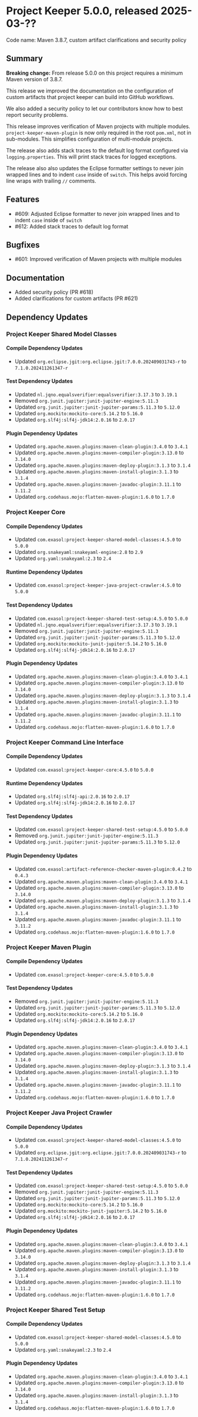 # Project Keeper 5.0.0, released 2025-03-??

Code name: Maven 3.8.7, custom artifact clarifications and security policy

## Summary

**Breaking change:** From release 5.0.0 on this project requires a minimum Maven version of 3.8.7. 

This release we improved the documentation on the configuration of custom artifacts that project keeper can build into GitHub workflows.

We also added a security policy to let our contributors know how to best report security problems.

This release improves verification of Maven projects with multiple modules. `project-keeper-maven-plugin` is now only required in the root `pom.xml`, not in sub-modules. This simplifies configuration of multi-module projects.

The release also adds stack traces to the default log format configured via `logging.properties`. This will print stack traces for logged exceptions.

The release also also updates the Eclipse formatter settings to never join wrapped lines and to indent `case` inside of `switch`. This helps avoid forcing line wraps with trailing `//` comments.

## Features

* #609: Adjusted Eclipse formatter to never join wrapped lines and to indent `case` inside of `switch`
* #612: Added stack traces to default log format

## Bugfixes

* #601: Improved verification of Maven projects with multiple modules

## Documentation

* Added security policy (PR #618)
* Added clarifications for custom artifacts (PR #621)

## Dependency Updates

### Project Keeper Shared Model Classes

#### Compile Dependency Updates

* Updated `org.eclipse.jgit:org.eclipse.jgit:7.0.0.202409031743-r` to `7.1.0.202411261347-r`

#### Test Dependency Updates

* Updated `nl.jqno.equalsverifier:equalsverifier:3.17.3` to `3.19.1`
* Removed `org.junit.jupiter:junit-jupiter-engine:5.11.3`
* Updated `org.junit.jupiter:junit-jupiter-params:5.11.3` to `5.12.0`
* Updated `org.mockito:mockito-core:5.14.2` to `5.16.0`
* Updated `org.slf4j:slf4j-jdk14:2.0.16` to `2.0.17`

#### Plugin Dependency Updates

* Updated `org.apache.maven.plugins:maven-clean-plugin:3.4.0` to `3.4.1`
* Updated `org.apache.maven.plugins:maven-compiler-plugin:3.13.0` to `3.14.0`
* Updated `org.apache.maven.plugins:maven-deploy-plugin:3.1.3` to `3.1.4`
* Updated `org.apache.maven.plugins:maven-install-plugin:3.1.3` to `3.1.4`
* Updated `org.apache.maven.plugins:maven-javadoc-plugin:3.11.1` to `3.11.2`
* Updated `org.codehaus.mojo:flatten-maven-plugin:1.6.0` to `1.7.0`

### Project Keeper Core

#### Compile Dependency Updates

* Updated `com.exasol:project-keeper-shared-model-classes:4.5.0` to `5.0.0`
* Updated `org.snakeyaml:snakeyaml-engine:2.8` to `2.9`
* Updated `org.yaml:snakeyaml:2.3` to `2.4`

#### Runtime Dependency Updates

* Updated `com.exasol:project-keeper-java-project-crawler:4.5.0` to `5.0.0`

#### Test Dependency Updates

* Updated `com.exasol:project-keeper-shared-test-setup:4.5.0` to `5.0.0`
* Updated `nl.jqno.equalsverifier:equalsverifier:3.17.3` to `3.19.1`
* Removed `org.junit.jupiter:junit-jupiter-engine:5.11.3`
* Updated `org.junit.jupiter:junit-jupiter-params:5.11.3` to `5.12.0`
* Updated `org.mockito:mockito-junit-jupiter:5.14.2` to `5.16.0`
* Updated `org.slf4j:slf4j-jdk14:2.0.16` to `2.0.17`

#### Plugin Dependency Updates

* Updated `org.apache.maven.plugins:maven-clean-plugin:3.4.0` to `3.4.1`
* Updated `org.apache.maven.plugins:maven-compiler-plugin:3.13.0` to `3.14.0`
* Updated `org.apache.maven.plugins:maven-deploy-plugin:3.1.3` to `3.1.4`
* Updated `org.apache.maven.plugins:maven-install-plugin:3.1.3` to `3.1.4`
* Updated `org.apache.maven.plugins:maven-javadoc-plugin:3.11.1` to `3.11.2`
* Updated `org.codehaus.mojo:flatten-maven-plugin:1.6.0` to `1.7.0`

### Project Keeper Command Line Interface

#### Compile Dependency Updates

* Updated `com.exasol:project-keeper-core:4.5.0` to `5.0.0`

#### Runtime Dependency Updates

* Updated `org.slf4j:slf4j-api:2.0.16` to `2.0.17`
* Updated `org.slf4j:slf4j-jdk14:2.0.16` to `2.0.17`

#### Test Dependency Updates

* Updated `com.exasol:project-keeper-shared-test-setup:4.5.0` to `5.0.0`
* Removed `org.junit.jupiter:junit-jupiter-engine:5.11.3`
* Updated `org.junit.jupiter:junit-jupiter-params:5.11.3` to `5.12.0`

#### Plugin Dependency Updates

* Updated `com.exasol:artifact-reference-checker-maven-plugin:0.4.2` to `0.4.3`
* Updated `org.apache.maven.plugins:maven-clean-plugin:3.4.0` to `3.4.1`
* Updated `org.apache.maven.plugins:maven-compiler-plugin:3.13.0` to `3.14.0`
* Updated `org.apache.maven.plugins:maven-deploy-plugin:3.1.3` to `3.1.4`
* Updated `org.apache.maven.plugins:maven-install-plugin:3.1.3` to `3.1.4`
* Updated `org.apache.maven.plugins:maven-javadoc-plugin:3.11.1` to `3.11.2`
* Updated `org.codehaus.mojo:flatten-maven-plugin:1.6.0` to `1.7.0`

### Project Keeper Maven Plugin

#### Compile Dependency Updates

* Updated `com.exasol:project-keeper-core:4.5.0` to `5.0.0`

#### Test Dependency Updates

* Removed `org.junit.jupiter:junit-jupiter-engine:5.11.3`
* Updated `org.junit.jupiter:junit-jupiter-params:5.11.3` to `5.12.0`
* Updated `org.mockito:mockito-core:5.14.2` to `5.16.0`
* Updated `org.slf4j:slf4j-jdk14:2.0.16` to `2.0.17`

#### Plugin Dependency Updates

* Updated `org.apache.maven.plugins:maven-clean-plugin:3.4.0` to `3.4.1`
* Updated `org.apache.maven.plugins:maven-compiler-plugin:3.13.0` to `3.14.0`
* Updated `org.apache.maven.plugins:maven-deploy-plugin:3.1.3` to `3.1.4`
* Updated `org.apache.maven.plugins:maven-install-plugin:3.1.3` to `3.1.4`
* Updated `org.apache.maven.plugins:maven-javadoc-plugin:3.11.1` to `3.11.2`
* Updated `org.codehaus.mojo:flatten-maven-plugin:1.6.0` to `1.7.0`

### Project Keeper Java Project Crawler

#### Compile Dependency Updates

* Updated `com.exasol:project-keeper-shared-model-classes:4.5.0` to `5.0.0`
* Updated `org.eclipse.jgit:org.eclipse.jgit:7.0.0.202409031743-r` to `7.1.0.202411261347-r`

#### Test Dependency Updates

* Updated `com.exasol:project-keeper-shared-test-setup:4.5.0` to `5.0.0`
* Removed `org.junit.jupiter:junit-jupiter-engine:5.11.3`
* Updated `org.junit.jupiter:junit-jupiter-params:5.11.3` to `5.12.0`
* Updated `org.mockito:mockito-core:5.14.2` to `5.16.0`
* Updated `org.mockito:mockito-junit-jupiter:5.14.2` to `5.16.0`
* Updated `org.slf4j:slf4j-jdk14:2.0.16` to `2.0.17`

#### Plugin Dependency Updates

* Updated `org.apache.maven.plugins:maven-clean-plugin:3.4.0` to `3.4.1`
* Updated `org.apache.maven.plugins:maven-compiler-plugin:3.13.0` to `3.14.0`
* Updated `org.apache.maven.plugins:maven-deploy-plugin:3.1.3` to `3.1.4`
* Updated `org.apache.maven.plugins:maven-install-plugin:3.1.3` to `3.1.4`
* Updated `org.apache.maven.plugins:maven-javadoc-plugin:3.11.1` to `3.11.2`
* Updated `org.codehaus.mojo:flatten-maven-plugin:1.6.0` to `1.7.0`

### Project Keeper Shared Test Setup

#### Compile Dependency Updates

* Updated `com.exasol:project-keeper-shared-model-classes:4.5.0` to `5.0.0`
* Updated `org.yaml:snakeyaml:2.3` to `2.4`

#### Plugin Dependency Updates

* Updated `org.apache.maven.plugins:maven-clean-plugin:3.4.0` to `3.4.1`
* Updated `org.apache.maven.plugins:maven-compiler-plugin:3.13.0` to `3.14.0`
* Updated `org.apache.maven.plugins:maven-install-plugin:3.1.3` to `3.1.4`
* Updated `org.codehaus.mojo:flatten-maven-plugin:1.6.0` to `1.7.0`
